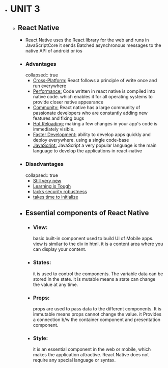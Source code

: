 - # UNIT 3
	- ## React Native
		- React Native uses the React library for the web and runs in JavaScriptCore
		  it sends Batched asynchronous messages to the native API of android or ios
		- ### Advantages
		  collapsed:: true
			- <ins>Cross-Platform:</ins>  React follows a principle of write once and run everywhere
			- <ins>Performance:</ins>  Code written in react native is compiled into native code. which enables it for all operating systems to provide closer native appearance
			- <ins>Community:</ins> React native has a large community of passionate developers who are constantly adding new features and fixing bugs
			- <ins>Hot Reloading:</ins> making a few changes in your app's code is immediately visible.
			- <ins>Faster Development:</ins> ability to develop apps quickly and deploy everywhere. using a single code-base
			- <ins>JavaScript:</ins> JavaScript a very popular language is the main language to develop the applications in react-native
		- ### Disadvantages
		  collapsed:: true
			- <ins>Still very new</ins>
			- <ins>Learning is Tough</ins>
			- <ins>lacks security robustness</ins>
			- <ins>takes time to initialize</ins>
		- ## Essential components of React Native
			- ### View:
			  basic built-in component used to build UI of Mobile apps. view is similar to the div in html. it is a content area where you can display your content.
			- ### States:
			  it is used to control the components. The variable data can be stored in the state. it is mutable means a state can change the value at any time.
			- ### Props:
			  props are used to pass data to the different components. It is immutable means props cannot change the value. it Provides a connection b/w the container component and presentation component.
			- ### Style:
			  it is an essential component in the web or mobile, which makes the application attractive. React Native does not require any special language or syntax.